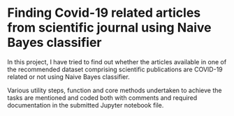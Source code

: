# Finding Covid-19 related articles from scientific journal using Naive Bayes classifier

In this project, I have tried to find out whether the articles available in one of the
recommended dataset comprising scientific publications are COVID-19 related or not
using Naive Bayes classifier.

Various utility steps, function and core methods undertaken to achieve the tasks are
mentioned and coded both with comments and required documentation in the submitted Jupyter notebook file.
